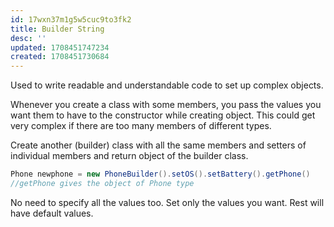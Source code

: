 ```yaml
---
id: 17wxn37m1g5w5cuc9to3fk2
title: Builder String
desc: ''
updated: 1708451747234
created: 1708451730684
---
```


Used to write readable and understandable code to set up complex objects.

Whenever you create a class with some members, you pass the values you want them to have to the constructor while creating object. This could get very complex if there are too many members of different types.

Create another (builder) class with all the same members and setters of individual members and return object of the builder class.

```java
Phone newphone = new PhoneBuilder().setOS().setBattery().getPhone() 
//getPhone gives the object of Phone type
```

No need to specify all the values too. Set only the values you want. Rest will have default values.
